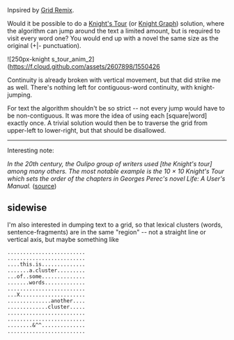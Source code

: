 Inpsired by [Grid Remix](https://github.com/dariusk/NaNoGenMo/issues/33).


Would it be possible to do a [Knight's Tour](http://en.wikipedia.org/wiki/Knight%27s_tour) (or [Knight Graph](http://mathworld.wolfram.com/KnightGraph.html)) solution, where the algorithm can jump around the text a limited amount, but is required to visit every word one? You would end up with a novel the same size as the original (+|- punctuation).


![250px-knight s_tour_anim_2](https://f.cloud.github.com/assets/2607898/1550426

Continuity is already broken with vertical movement, but that did strike me as well. There's nothing left for contiguous-word continuity, with knight-jumping.

For text the algorithm shouldn't be so strict -- not every jump would have to be non-contiguous. It was more the idea of using each [square|word] exactly once. A trivial solution would then be to traverse the grid from upper-left to lower-right, but that should be disallowed.

----
Interesting note:

_In the 20th century, the Oulipo group of writers used [the Knight's tour] among many others. The most notable example is the 10 × 10 Knight's Tour which sets the order of the chapters in Georges Perec's novel Life: A User's Manual._ ([source](http://en.wikipedia.org/wiki/Knight%27s_tour#History))


## sidewise
I'm also interested in dumping text to a grid, so that lexical clusters (words, sentence-fragments) are in the same "region" -- not a straight line or vertical axis, but maybe something like

````
.........................
.........................
....this.is..............
.......a.cluster.........
...of..some..............
.......words.............
.........................
...X.....................
..............another....
.............cluster.....
.........................
.........................
........&^^..............
.........................
````
